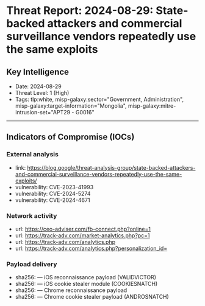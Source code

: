 # Threat Report: 2024-08-29: State-backed attackers and commercial surveillance vendors repeatedly use the same exploits


## Key Intelligence
* Date: 2024-08-29
* Threat Level: 1 (High)
* Tags: tlp:white, misp-galaxy:sector="Government, Administration", misp-galaxy:target-information="Mongolia", misp-galaxy:mitre-intrusion-set="APT29 - G0016"

---

## Indicators of Compromise (IOCs)
### External analysis
* link: https://blog.google/threat-analysis-group/state-backed-attackers-and-commercial-surveillance-vendors-repeatedly-use-the-same-exploits/
* vulnerability: CVE-2023-41993
* vulnerability: CVE-2024-5274
* vulnerability: CVE-2024-4671

### Network activity
* url: https://ceo-adviser.com/fb-connect.php?online=1
* url: https://track-adv.com/market-analytics.php?pc=1
* url: https://track-adv.com/analytics.php
* url: https://track-adv.com/analytics.php?personalization_id=<random number>

### Payload delivery
* sha256: <sha256> — iOS reconnaissance payload (VALIDVICTOR)
* sha256: <sha256> — iOS cookie stealer module (COOKIESNATCH)
* sha256: <sha256> — Chrome reconnaissance payload
* sha256: <sha256> — Chrome cookie stealer payload (ANDROSNATCH)
